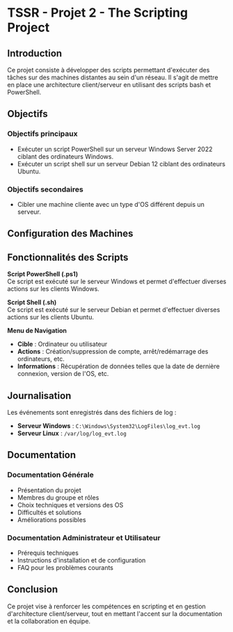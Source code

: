 # TSSR - Projet 2 - The Scripting Project

## Introduction

Ce projet consiste à développer des scripts permettant d'exécuter des tâches sur des machines distantes au sein d'un réseau. Il s'agit de mettre en place une architecture client/serveur en utilisant des scripts bash et PowerShell.

## Objectifs

### Objectifs principaux
- Exécuter un script PowerShell sur un serveur Windows Server 2022 ciblant des ordinateurs Windows.
- Exécuter un script shell sur un serveur Debian 12 ciblant des ordinateurs Ubuntu.

### Objectifs secondaires
- Cibler une machine cliente avec un type d'OS différent depuis un serveur.

## Configuration des Machines

## Fonctionnalités des Scripts

**Script PowerShell (.ps1)**  
Ce script est exécuté sur le serveur Windows et permet d'effectuer diverses actions sur les clients Windows.

**Script Shell (.sh)**  
Ce script est exécuté sur le serveur Debian et permet d'effectuer diverses actions sur les clients Ubuntu.

**Menu de Navigation**
- **Cible** : Ordinateur ou utilisateur
- **Actions** : Création/suppression de compte, arrêt/redémarrage des ordinateurs, etc.
- **Informations** : Récupération de données telles que la date de dernière connexion, version de l'OS, etc.

## Journalisation

Les événements sont enregistrés dans des fichiers de log :

- **Serveur Windows** : `C:\Windows\System32\LogFiles\log_evt.log`
- **Serveur Linux** : `/var/log/log_evt.log`

## Documentation

### Documentation Générale
- Présentation du projet
- Membres du groupe et rôles
- Choix techniques et versions des OS
- Difficultés et solutions
- Améliorations possibles

### Documentation Administrateur et Utilisateur
- Prérequis techniques
- Instructions d'installation et de configuration
- FAQ pour les problèmes courants

## Conclusion

Ce projet vise à renforcer les compétences en scripting et en gestion d'architecture client/serveur, tout en mettant l'accent sur la documentation et la collaboration en équipe.
